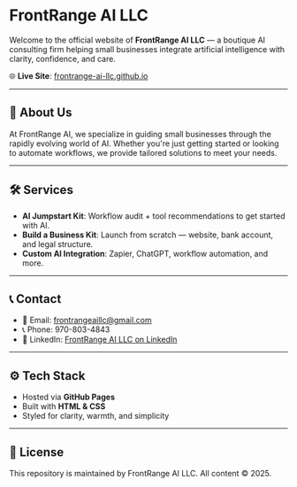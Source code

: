 # FrontRange AI LLC

Welcome to the official website of **FrontRange AI LLC** — a boutique AI consulting firm helping small businesses integrate artificial intelligence with clarity, confidence, and care.

🌐 **Live Site**: [frontrange-ai-llc.github.io](https://frontrange-ai-llc.github.io)

---

## 🚀 About Us

At FrontRange AI, we specialize in guiding small businesses through the rapidly evolving world of AI. Whether you're just getting started or looking to automate workflows, we provide tailored solutions to meet your needs.

---

## 🛠️ Services

- **AI Jumpstart Kit**: Workflow audit + tool recommendations to get started with AI.
- **Build a Business Kit**: Launch from scratch — website, bank account, and legal structure.
- **Custom AI Integration**: Zapier, ChatGPT, workflow automation, and more.

---

## 📞 Contact

- 📧 Email: [frontrangeaillc@gmail.com](mailto:frontrangeaillc@gmail.com)  
- 📞 Phone: 970-803-4843  
- 🔗 LinkedIn: [FrontRange AI LLC on LinkedIn](https://www.linkedin.com/company/frontrange-ai-llc/)

---

## ⚙️ Tech Stack

- Hosted via **GitHub Pages**
- Built with **HTML & CSS**
- Styled for clarity, warmth, and simplicity

---

## 📌 License

This repository is maintained by FrontRange AI LLC. All content © 2025.
